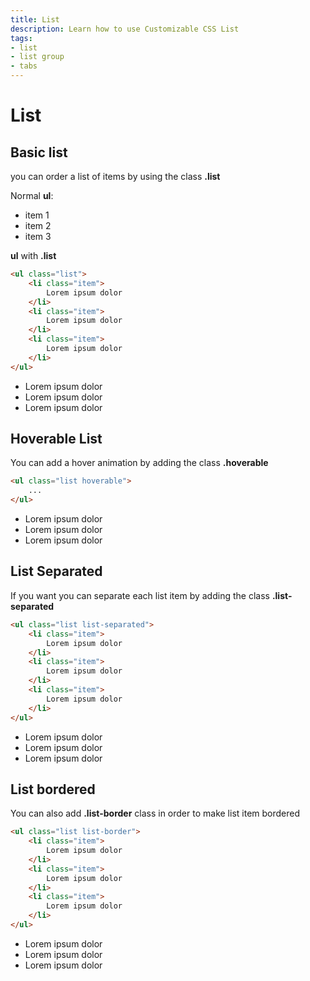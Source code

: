 ```yaml
---
title: List
description: Learn how to use Customizable CSS List
tags:
- list
- list group
- tabs
---
```


# List

## Basic list

you can order a list of items by using the class **.list**

Normal **ul**:

<ul class="mb-4">
  <li>
      item 1
  </li>
  <li>
      item 2
  </li>
  <li>
      item 3
  </li>
</ul>

**ul** with **.list**



```html
<ul class="list">
    <li class="item">
        Lorem ipsum dolor
    </li>
    <li class="item">
        Lorem ipsum dolor
    </li>
    <li class="item">
        Lorem ipsum dolor
    </li>
</ul>
```

<ul class="list">
    <li class="item">
        Lorem ipsum dolor
    </li>
    <li class="item">
        Lorem ipsum dolor
    </li>
    <li class="item">
        Lorem ipsum dolor
    </li>
</ul>


## Hoverable List

You can add a hover animation by adding the class **.hoverable**

```html
<ul class="list hoverable">
    ...
</ul>
```

<ul class="list hoverable">
    <li class="item">
        Lorem ipsum dolor
    </li>
    <li class="item">
        Lorem ipsum dolor
    </li>
    <li class="item">
        Lorem ipsum dolor
    </li>
</ul>


## List Separated


If you want you can separate each list item by adding the class **.list-separated**

```html
<ul class="list list-separated">
    <li class="item">
        Lorem ipsum dolor
    </li>
    <li class="item">
        Lorem ipsum dolor
    </li>
    <li class="item">
        Lorem ipsum dolor
    </li>
</ul>
```
<ul class="list list-separated">
    <li class="item">
        Lorem ipsum dolor
    </li>
    <li class="item">
        Lorem ipsum dolor
    </li>
    <li class="item">
        Lorem ipsum dolor
    </li>
</ul>

## List bordered

You can also add **.list-border** class in order to make list item bordered


```html
<ul class="list list-border">
    <li class="item">
        Lorem ipsum dolor
    </li>
    <li class="item">
        Lorem ipsum dolor
    </li>
    <li class="item">
        Lorem ipsum dolor
    </li>
</ul>
```
<ul class="list list-border">
    <li class="item">
        Lorem ipsum dolor
    </li>
    <li class="item">
        Lorem ipsum dolor
    </li>
    <li class="item">
        Lorem ipsum dolor
    </li>
</ul>